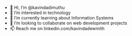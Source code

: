 - 👋 Hi, I’m @kavindadimuthu
- 👀 I’m interested in technology
- 🌱 I’m currently learning about Information Systems
- 💞️ I’m looking to collaborate on web development projects
- 📫 Reach me on linkedin.com/kavindadewmith

<!---
kavindadimuthu/kavindadimuthu is a ✨ special ✨ repository because its `README.md` (this file) appears on your GitHub profile.
You can click the Preview link to take a look at your changes.
--->
